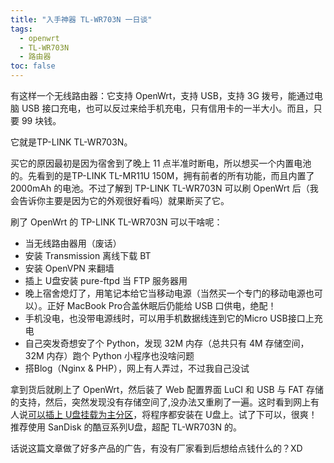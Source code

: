 ```yaml
---
title: "入手神器 TL-WR703N 一日谈"
tags:
  - openwrt
  - TL-WR703N
  - 路由器
toc: false
---
```


有这样一个无线路由器：它支持 OpenWrt，支持 USB，支持 3G 拨号，能通过电脑 USB 接口充电，也可以反过来给手机充电，只有信用卡的一半大小。而且，只要 99 块钱。

它就是TP-LINK TL-WR703N。

买它的原因最初是因为宿舍到了晚上 11 点半准时断电，所以想买一个内置电池的。先看到的是TP-LINK TL-MR11U 150M，拥有前者的所有功能，而且内置了 2000mAh 的电池。不过了解到 TP-LINK TL-WR703N 可以刷 OpenWrt 后（我会告诉你主要是因为它的外观很好看吗）就果断买了它。

<!-- more -->

刷了 OpenWrt 的 TP-LINK TL-WR703N 可以干啥呢：

* 当无线路由器用（废话）
* 安装 Transmission 离线下载 BT
* 安装 OpenVPN 来翻墙
* 插上 U盘安装 pure-ftpd 当 FTP 服务器用
* 晚上宿舍熄灯了，用笔记本给它当移动电源（当然买一个专门的移动电源也可以）。正好 MacBook Pro合盖休眠后仍能给 USB 口供电，绝配！
* 手机没电，也没带电源线时，可以用手机数据线连到它的Micro USB接口上充电
* 自己突发奇想安了个 Python，发现 32M 内存（总共只有 4M 存储空间，32M 内存）跑个 Python 小程序也没啥问题
* 搭Blog（Nginx & PHP），网上有人弄过，不过我自己没试

拿到货后就刷上了 OpenWrt，然后装了 Web 配置界面 LuCI 和 USB 与 FAT 存储的支持，然后，突然发现没有存储空间了,没办法又重刷了一遍。这时看到网上有人说<a href="http://www.v2ex.com/t/21904?p=1" target="_blank">可以插上 U盘挂载为主分区</a>，将程序都安装在 U盘上。试了下可以，很爽！推荐使用 SanDisk 的酷豆系列U盘，超配 TL-WR703N 的。

话说这篇文章做了好多产品的广告，有没有厂家看到后想给点钱什么的？XD
